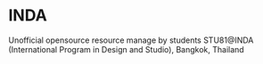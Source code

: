 # INDA
 Unofficial opensource resource manage by students STU81@INDA (International Program in Design and Studio), Bangkok, Thailand

